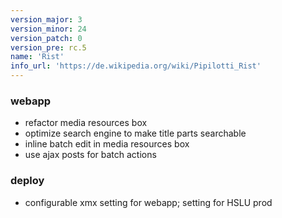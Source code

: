 ```yaml
---
version_major: 3
version_minor: 24
version_patch: 0
version_pre: rc.5
name: 'Rist'
info_url: 'https://de.wikipedia.org/wiki/Pipilotti_Rist'
---
```



### webapp
- refactor media resources box
- optimize search engine to make title parts searchable
- inline batch edit in media resources box
- use ajax posts for batch actions


### deploy
-  configurable xmx setting for webapp; setting for HSLU prod

